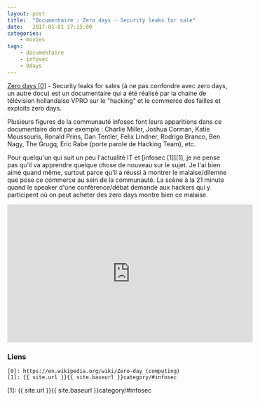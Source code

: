 ```yaml
---
layout: post
title:  "Documentaire : Zero days - Security leaks for sale"
date:   2017-01-01 17:15:00
categories:
    - movies
tags:
    - documentaire
    - infosec
    - 0days
---
```


[Zero days \[0\]][0] - Security leaks for sales (à ne pas confondre avec zero days, un
        autre docu) est un documentaire qui a été réalisé par la chaine de
télévision hollandaise VPRO sur le "hacking" et le commerce des failles et
exploits zero days. 

Plusieurs figures de la communauté infosec font leurs apparitions dans ce
documentaire dont par exemple : Charlie Miller, Joshua Corman, Katie Moussouris, Ronald Prins, Dan Tentler, Felix Lindner, Rodrigo Branco, Ben Nagy, The Grugq,  Eric Rabe (porte parole de Hacking Team), etc.

Pour quelqu'un qui suit un peu l'actualité IT et [infosec \[1\]][1], je ne pense pas qu'il
va apprendre quelque chose de nouveau sur le sujet. Je l'ai bien aimé quand
même, surtout parce qu'il a réussi à montrer le malaise/dilemne que pose ce
commerce au sein de la communauté. La scène à la 21 minute quand le speaker
d'une confèrence/débat demande aux hackers qui y participent où on peut acheter
des zero days montre bien ce malaise.

<iframe width="560" height="315" src="https://www.youtube.com/embed/4BTTiWkdT8Q" frameborder="0" allowfullscreen></iframe>

### Liens
~~~
[0]: https://en.wikipedia.org/wiki/Zero-day_(computing)
[1]: {{ site.url }}{{ site.baseurl }}category/#infosec
~~~

[0]: https://en.wikipedia.org/wiki/Zero-day_(computing)
[1]: {{ site.url }}{{ site.baseurl }}category/#infosec

